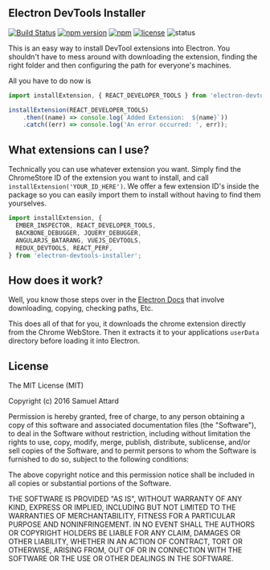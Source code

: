 Electron DevTools Installer
---------------------------

[![Build Status](https://travis-ci.org/GPMDP/electron-devtools-installer.svg?branch=master)](https://travis-ci.org/GPMDP/electron-devtools-installer)
[![npm version](https://badge.fury.io/js/electron-devtools-installer.svg)](https://www.npmjs.com/package/electron-devtools-installer)
[![npm](https://img.shields.io/npm/dt/electron-devtools-installer.svg?maxAge=2592000)](https://www.npmjs.com/package/electron-devtools-installer)
[![license](https://img.shields.io/github/license/GPMDP/electron-devtools-installer.svg?maxAge=2592000)](https://github.com/GPMDP/electron-devtools-installer/blob/master/LICENSE)
![status](https://img.shields.io/badge/Status-%20Ready%20for%20Awesome-red.svg)

This is an easy way to install DevTool extensions into Electron.  You shouldn't
have to mess around with downloading the extension, finding the right folder and
then configuring the path for everyone's machines.

All you have to do now is

```js
import installExtension, { REACT_DEVELOPER_TOOLS } from 'electron-devtools-installer';

installExtension(REACT_DEVELOPER_TOOLS)
    .then((name) => console.log(`Added Extension:  ${name}`))
    .catch((err) => console.log('An error occurred: ', err));
```

## What extensions can I use?

Technically you can use whatever extension you want.  Simply find the ChromeStore ID
of the extension you want to install, and call `installExtension('YOUR_ID_HERE')`.  We
offer a few extension ID's inside the package so you can easily import them to install without
having to find them yourselves.

```js
import installExtension, {
  EMBER_INSPECTOR, REACT_DEVELOPER_TOOLS,
  BACKBONE_DEBUGGER, JQUERY_DEBUGGER,
  ANGULARJS_BATARANG, VUEJS_DEVTOOLS,
  REDUX_DEVTOOLS, REACT_PERF,
} from 'electron-devtools-installer';
```

## How does it work?

Well, you know those steps over in the [Electron Docs](https://github.com/electron/electron/blob/master/docs/tutorial/devtools-extension.md)
that involve downloading, copying, checking paths, Etc.

This does all of that for you, it downloads the chrome extension directly from
the Chrome WebStore.  Then it extracts it to your applications `userData` directory
before loading it into Electron.


License
-------

The MIT License (MIT)

Copyright (c) 2016 Samuel Attard

Permission is hereby granted, free of charge, to any person obtaining a copy of
this software and associated documentation files (the "Software"), to deal in
the Software without restriction, including without limitation the rights to
use, copy, modify, merge, publish, distribute, sublicense, and/or sell copies of
the Software, and to permit persons to whom the Software is furnished to do so,
subject to the following conditions:

The above copyright notice and this permission notice shall be included in all
copies or substantial portions of the Software.

THE SOFTWARE IS PROVIDED "AS IS", WITHOUT WARRANTY OF ANY KIND, EXPRESS OR
IMPLIED, INCLUDING BUT NOT LIMITED TO THE WARRANTIES OF MERCHANTABILITY, FITNESS
FOR A PARTICULAR PURPOSE AND NONINFRINGEMENT. IN NO EVENT SHALL THE AUTHORS OR
COPYRIGHT HOLDERS BE LIABLE FOR ANY CLAIM, DAMAGES OR OTHER LIABILITY, WHETHER
IN AN ACTION OF CONTRACT, TORT OR OTHERWISE, ARISING FROM, OUT OF OR IN
CONNECTION WITH THE SOFTWARE OR THE USE OR OTHER DEALINGS IN THE SOFTWARE.

